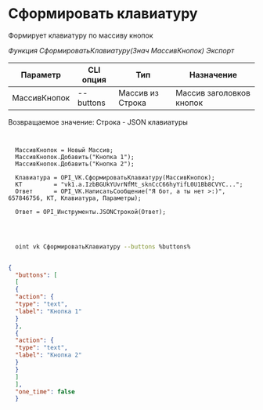 ﻿---
sidebar_position: 1
---

# Сформировать клавиатуру
 Формирует клавиатуру по массиву кнопок


*Функция СформироватьКлавиатуру(Знач МассивКнопок) Экспорт*

  | Параметр | CLI опция | Тип | Назначение |
  |-|-|-|-|
  | МассивКнопок | --buttons | Массив из Строка | Массив заголовков кнопок |

  
  Возвращаемое значение:   Строка -  JSON клавиатуры

```bsl title="Пример кода"
	
  
  МассивКнопок = Новый Массив;
  МассивКнопок.Добавить("Кнопка 1");
  МассивКнопок.Добавить("Кнопка 2");
  
  Клавиатура = OPI_VK.СформироватьКлавиатуру(МассивКнопок);
  КТ         = "vk1.a.IzbBGUkYUvrNfMt_sknCcC66hyYifL0U1Bb8CVYC...";
  Ответ      = OPI_VK.НаписатьСообщение("Я бот, а ты нет >:)", 657846756, КТ, Клавиатура, Параметры);
  
  Ответ = OPI_Инструменты.JSONСтрокой(Ответ);
  
	
```

```sh title="Пример команды CLI"
    
  oint vk СформироватьКлавиатуру --buttons %buttons%

```


```json title="Результат"

{
  "buttons": [
  [
  {
  "action": {
  "type": "text",
  "label": "Кнопка 1"
  }
  },
  {
  "action": {
  "type": "text",
  "label": "Кнопка 2"
  }
  }
  ]
  ],
  "one_time": false
  }

```
